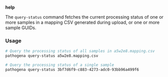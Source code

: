 __help__

The `query-status` command fetches the current processing status of one or more samples in a mapping CSV
generated during upload, or one or more sample GUIDs.

### Usage

```bash
# Query the processing status of all samples in a5w2e8.mapping.csv
pathogena query-status a5w2e8.mapping.csv

# Query the processing status of a single sample
pathogena query-status 3bf7d6f9-c883-4273-adc0-93bb96a499f6
```
